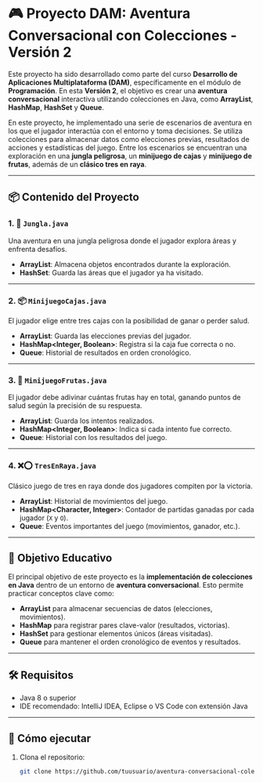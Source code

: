 # 🎮 Proyecto DAM: Aventura Conversacional con Colecciones - **Versión 2**

Este proyecto ha sido desarrollado como parte del curso **Desarrollo de Aplicaciones Multiplataforma (DAM)**, específicamente en el módulo de **Programación**. En esta **Versión 2**, el objetivo es crear una **aventura conversacional** interactiva utilizando colecciones en Java, como **ArrayList**, **HashMap**, **HashSet** y **Queue**.

En este proyecto, he implementado una serie de escenarios de aventura en los que el jugador interactúa con el entorno y toma decisiones. Se utiliza colecciones para almacenar datos como elecciones previas, resultados de acciones y estadísticas del juego. Entre los escenarios se encuentran una exploración en una **jungla peligrosa**, un **minijuego de cajas** y **minijuego de frutas**, además de un **clásico tres en raya**.

---

## 📦 Contenido del Proyecto

### 1. 🌴 `Jungla.java`
Una aventura en una jungla peligrosa donde el jugador explora áreas y enfrenta desafíos.

- **ArrayList<Item>**: Almacena objetos encontrados durante la exploración.
- **HashSet<String>**: Guarda las áreas que el jugador ya ha visitado.

---

### 2. 📦 `MinijuegoCajas.java`
El jugador elige entre tres cajas con la posibilidad de ganar o perder salud.

- **ArrayList<Integer>**: Guarda las elecciones previas del jugador.
- **HashMap<Integer, Boolean>**: Registra si la caja fue correcta o no.
- **Queue<String>**: Historial de resultados en orden cronológico.

---

### 3. 🍌 `MinijuegoFrutas.java`
El jugador debe adivinar cuántas frutas hay en total, ganando puntos de salud según la precisión de su respuesta.

- **ArrayList<Integer>**: Guarda los intentos realizados.
- **HashMap<Integer, Boolean>**: Indica si cada intento fue correcto.
- **Queue<String>**: Historial con los resultados del juego.

---

### 4. ❌⭕ `TresEnRaya.java`
Clásico juego de tres en raya donde dos jugadores compiten por la victoria.

- **ArrayList<String>**: Historial de movimientos del juego.
- **HashMap<Character, Integer>**: Contador de partidas ganadas por cada jugador (`X` y `O`).
- **Queue<String>**: Eventos importantes del juego (movimientos, ganador, etc.).

---

## 🧠 Objetivo Educativo

El principal objetivo de este proyecto es la **implementación de colecciones en Java** dentro de un entorno de **aventura conversacional**. Esto permite practicar conceptos clave como:

- **ArrayList** para almacenar secuencias de datos (elecciones, movimientos).
- **HashMap** para registrar pares clave-valor (resultados, victorias).
- **HashSet** para gestionar elementos únicos (áreas visitadas).
- **Queue** para mantener el orden cronológico de eventos y resultados.

---

## 🛠️ Requisitos

- Java 8 o superior
- IDE recomendado: IntelliJ IDEA, Eclipse o VS Code con extensión Java

---

## 🚀 Cómo ejecutar

1. Clona el repositorio:
   ```bash
   git clone https://github.com/tuusuario/aventura-conversacional-colecciones.git
